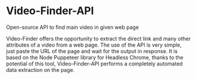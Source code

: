 # Video-Finder-API
Open-source API to find main video in given web page

Video-Finder offers the opportunity to extract the direct link and many other attributes of a video from a web page. The use of the API is very simple, just paste the URL of the page and wait for the output in response.
It is based on the Node Puppeteer library for Headless Chrome, thanks to the potential of this tool, Video-Finder-API performs a completely automated data extraction on the page.


